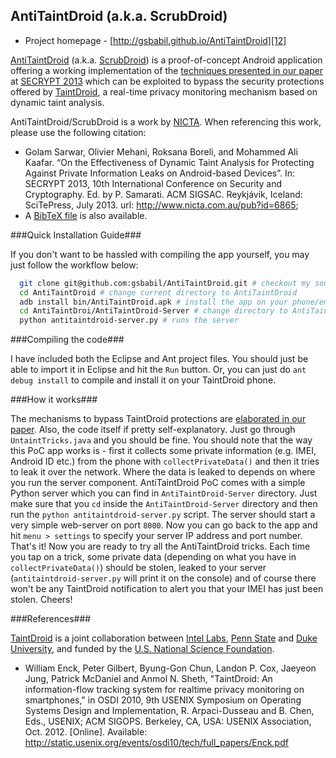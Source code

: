 AntiTaintDroid (a.k.a. ScrubDroid)
----------------------------------

* Project homepage - [http://gsbabil.github.io/AntiTaintDroid][12]

[AntiTaintDroid][1] (a.k.a. [ScrubDroid][2]) is a proof-of-concept Android application offering a working implementation of the [techniques presented in our paper][3] at [SECRYPT 2013][4] which can be exploited to bypass the security protections offered by [TaintDroid][5], a real-time privacy monitoring mechanism based on dynamic taint analysis.

AntiTaintDroid/ScrubDroid is a work by [NICTA][6]. When referencing this work, please use the following citation:
* Golam Sarwar, Olivier Mehani, Roksana Boreli, and Mohammed Ali Kaafar. “On the Effectiveness of Dynamic Taint Analysis for Protecting Against Private Information Leaks on Android-based Devices”. In: SECRYPT 2013, 10th International Conference on Security and Cryptography. Ed. by P. Samarati. ACM SIGSAC. Reykjávik, Iceland: SciTePress, July 2013.  url: http://www.nicta.com.au/pub?id=6865;
* A [BibTeX file][7] is also available.

###Quick Installation Guide###

If you don't want to be hassled with compiling the app yourself, you may just follow the workflow below:

```sh
  git clone git@github.com:gsbabil/AntiTaintDroid.git # checkout my source-code
  cd AntiTaintDroid # change current directory to AntiTaintDroid
  adb install bin/AntiTaintDroid.apk # install the app on your phone/emulator
  cd AntiTaintDroi/AntiTaintDroid-Server # change directory to AntiTaintDroid server
  python antitaintdroid-server.py # runs the server
```

###Compiling the code###

I have included both the Eclipse and Ant project files. You should just be able to import it in Eclipse and hit the `Run` button. Or, you can just do `ant debug install` to compile and install it on your TaintDroid phone.


###How it works###

The mechanisms to bypass TaintDroid protections are [elaborated in our paper][2]. Also, the code itself if pretty self-explanatory. Just go through `UntaintTricks.java` and you should be fine. You should note that the way this PoC app works is - first it collects some private information (e.g. IMEI, Android ID etc.) from the phone with `collectPrivateData()` and then it tries to leak it over the network. Where the data is leaked to depends on where you run the server component. AntiTaintDroid PoC comes with a simple Python server which you can find in `AntiTaintDroid-Server` directory. Just make sure that you `cd` inside the `AntiTaintDroid-Server` directory and then run the `python antitaintdroid-server.py` script. The server should start a very simple web-server on port `8000`. Now you can go back to the app and hit `menu > settings` to specify your server IP address and port number. That's it! Now you are ready to try all the AntiTaintDroid tricks. Each time you tap on a trick, some private data (depending on what you have in `collectPrivateData()`) should be stolen, leaked to your server (`antitaintdroid-server.py` will print it on the console) and of course there won't be any TaintDroid notification to alert you that your IMEI has just been stolen. Cheers!

###References###

[TaintDroid][5] is a joint collaboration between [Intel Labs][8], [Penn State][9] and [Duke University][10], and funded by the [U.S. National Science Foundation][11].
* William Enck, Peter Gilbert, Byung-Gon Chun, Landon P. Cox, Jaeyeon Jung, Patrick McDaniel and Anmol N.  Sheth, "TaintDroid: An information-flow tracking system for realtime privacy monitoring on smartphones," in OSDI 2010, 9th USENIX Symposium on Operating Systems Design and Implementation, R. Arpaci-Dusseau and B. Chen, Eds., USENIX; ACM SIGOPS.    Berkeley, CA, USA: USENIX Association, Oct. 2012. [Online]. Available: http://static.usenix.org/events/osdi10/tech/full_papers/Enck.pdf

  [1]: http://babilonline.blogspot.com.au/2012/08/antitaintdroid-escaping-taint-analysis.html
  [2]: http://www.nicta.com.au/pub?id=7091
  [3]: http://www.nicta.com.au/pub?id=6865
  [4]: http://secrypt.icete.org/?y=2013
  [5]: http://appanalysis.org/
  [6]: http://www.nicta.com.au/
  [7]: https://github.com/gsbabil/AntiTaintDroid/blob/master/2013sarwar_scrubdroid.bib
  [8]: http://www.intel.com/research/
  [9]: http://www.cse.psu.edu/
  [10]: http://www.cs.duke.edu/
  [11]: http://www.nsf.gov/
  [12]: http://gsbabil.github.io/AntiTaintDroid
